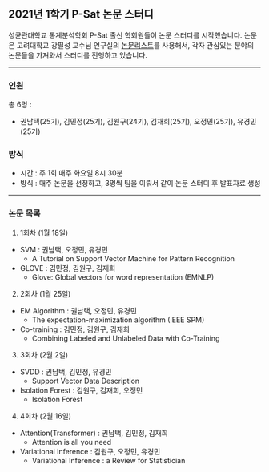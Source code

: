 
## 2021년 1학기 P-Sat 논문 스터디

성균관대학교 통계분석학회 P-Sat 출신 학회원들이 논문 스터디를 시작했습니다. 논문은 고려대학교 강필성 교수님 연구실의 [논문리스트](https://www.notion.so/c3b3474d18ef4304b23ea360367a5137?v=5d763ad5773f44eb950f49de7d7671bd)를 사용해서, 각자 관심있는 분야의 논문들을 가져와서 스터디를 진행하고 있습니다.

-------------------------------------------

### 인원

총 6명 :

- 권남택(25기), 김민정(25기), 김원구(24기), 김재희(25기), 오정민(25기), 유경민(25기)

### 방식 

- 시간 : 주 1회 매주 화요일 8시 30분
- 방식 : 매주 논문을 선정하고, 3명씩 팀을 이뤄서 같이 논문 스터디 후 발표자료 생성

-------------------------------------------

### 논문 목록

1) 1회차 (1월 18일)

- SVM : 권남택, 오정민, 유경민
  - A Tutorial on Support Vector Machine for Pattern Recognition
- GLOVE : 김민정, 김원구, 김재희
  - Glove: Global vectors for word representation (EMNLP)

2) 2회차 (1월 25일)

- EM Algorithm : 권남택, 오정민, 유경민
  - The expectation-maximization algorithm (IEEE SPM)
- Co-training : 김민정, 김원구, 김재희
  - Combining Labeled and Unlabeled Data with Co-Training

3) 3회차 (2월 2일)

- SVDD : 권남택, 김민정, 유경민
  - Support Vector Data Description
- Isolation Forest : 김원구, 김재희, 오정민
  - Isolation Forest
  
4) 4회차 (2월 16일)

- Attention(Transformer) : 권남택, 김민정, 김재희
  - Attention is all you need
- Variational Inference : 김원구, 오정민, 유경민
  - Variational Inference : a Review for Statistician
